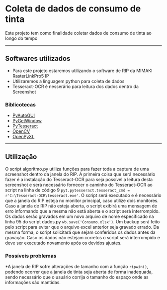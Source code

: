 # Coleta de dados de consumo de tinta
 Este projeto tem como finalidade coletar dados de consumo de tinta ao longo do tempo
 
 ---

 ## Softwares utilizados
 * Para este projeto estaremos utilizando o software de RIP da MIMAKI RasterLinkPro5 IP
 * Utilizaremos a linguagem python para coleta de dados
 * Tesseract-OCR é nesserário para leitura dos dados dentro da Screenshot
 ### Biblicotecas 
 * [PyAutoGUI](https://pyautogui.readthedocs.io/)
 * [PyGetWindow](https://pygetwindow.readthedocs.io/en/latest/)
 * [PyTesseract](https://pypi.org/project/pytesseract/)
 * [OpenCV](https://opencv24-python-tutorials.readthedocs.io/en/latest/)
 * [OpenPyXL](https://openpyxl.readthedocs.io/en/stable/)

---

## Utilização
O script algoritmo.py utiliza funções para fazer toda a captura de uma screenshot dentro da janela do RIP.
A primeira coisa que será necessário fazer é a instalação do Tesseract-OCR para seja possível a leitura desta screenshot e será necessário fornecer o caminho do Tesseract-OCR ao script na linha de código 9 `pyt.pytesseract.tesseract_cmd = r'C:\Tesseract-OCR\tesseract.exe'`.
O script será executado e é necessário que a janela do RIP esteja no monitor principal, caso utilize dois monitores. Caso a janela de RIP não esteja aberta, o script exibirá uma mensagem de erro informando que a mesma não está aberta e o script será interrompido.
Os dados serão gravados em um novo arquivo de nome especificado na linha 95 do script dados.py `wb.save('Consumo.xlsx')`. Um backup será feito pelo script para evitar que o arquivo excel anterior seja gravado errado. Da mesma forma, o script solicitará que sejam conferidos os dados antes da gravação. Caso os dados não estejam corretos o script será interrompido e deve ser executado novamento após os devidos ajustes.
### Possíveis problemas
*A janela de RIP sofre alterações de tamanho com a função `ripwin()`, podendo ocorrer que a janela de tinta seja aberta de forma inadequada, sendo necessário que o usuário corrija o tamanho do espaço onde as informações são mantidas.

